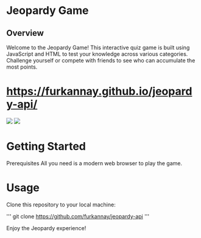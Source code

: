 # Jeopardy Game 
## Overview
Welcome to the Jeopardy Game! This interactive quiz game is built using JavaScript and HTML to test your knowledge across various categories. Challenge yourself or compete with friends to see who can accumulate the most points.
# https://furkannay.github.io/jeopardy-api/

<img src="https://github.com/furkannay/jeopardy-api/assets/74255322/ea57f3df-3f36-448c-8051-d4d45cfa635e">
<img src="https://github.com/furkannay/jeopardy-api/assets/74255322/c814526d-4aeb-45fd-b218-2f194e01ae44">

# Getting Started
Prerequisites
All you need is a modern web browser to play the game.

# Usage
Clone this repository to your local machine:

'''
git clone https://github.com/furkannay/jeopardy-api 
'''

Enjoy the Jeopardy experience!
